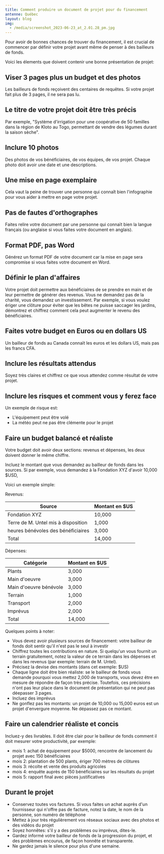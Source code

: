 ```yaml
---
title: Comment produire un document de projet pour du financement
antenne: Québec
layout: blog
img:
  - /media/screenshot_2023-06-23_at_2.01.28_pm.jpg
---
```

Pour avoir de bonnes chances de trouver du financement, il est crucial de commencer par définir votre projet avant même de penser à des bailleurs de fonds. 

Voici les élements que doivent contenir une bonne présentation de projet:

## Viser 3 pages plus un budget et des photos

Les bailleurs de fonds reçoivent des centaires de requêtes. Si votre projet fait plus de 3 pages, il ne sera pas lu.

## Le titre de votre projet doit être très précis

Par exemple, "Système d'irrigation pour une coopérative de 50 familles dans la région de Kloto au Togo, permettant de vendre des légumes durant la saison sèche". 

## Inclure 10 photos

Des photos de vos bénéficiaires, de vos équipes, de vos projet. Chaque photo doit avoir une date et une descriptions.

## Une mise en page exemplaire

Cela vaut la peine de trouver une personne qui connaît bien l'infographie pour vous aider à mettre en page votre projet.

## Pas de fautes d'orthographes

Faites relire votre document par une personne qui connaït bien la langue français (ou anglaise si vous faites votre document en anglais). 

## Format PDF, pas Word

Générez un format PDF de votre document car la mise en page sera compromise si vous faites votre document en Word.

## Définir le plan d'affaires

Votre projet doit permettre aux bénéficiaires de se prendre en main et de leur permettre de générer des revenus. Vous ne demandez pas de la charité, vous demandez un investissement. Par exemple, si vous voulez ériger une clôture pour éviter que les bêtes ne puisse saccager les jardins, démontrez et chiffrez comment cela peut augmenter le revenu des bénéficiaires.

## Faites votre budget en Euros ou en dollars US

Un bailleur de fonds au Canada connaït les euros et les dollars US, mais pas les francs CFA.

## Inclure les résultats attendus

Soyez très claires et chiffrez ce que vous attendez comme résultat de votre projet.

## Inclure les risques et comment vous y ferez face

Un exemple de risque est: 

* L'équipement peut être volé
* La météo peut ne pas être clémente pour le projet

## Faire un budget balancé et réaliste

Votre budget doit avoir deux sections: revenus et dépenses, les deux doivent donner le même chiffre. 

Incluez le montant que vous demandez au bailleur de fonds dans les sources. Si par exemple, vous demandez à la Fondation XYZ d'avoir 10,000 $USD, 

Voici un exemple simple:

Revenus:

| Source     | Montant en $US  |
|------------|-----------------|
| Fondation XYZ | 10,000         |
| Terre de M. Untel mis à disposition | 1,000         |
| heures bénévoles des bénéficiaires | 3,000         |
| Total | 14,000         |

Dépenses:

| Catégorie  | Montant en $US  |
|------------|-----------------|
| Plants | 3,000         |
| Main d'oeuvre | 3,000         |
| Main d'oeuvre bénévole | 3,000         |
| Terrain | 1,000 |
| Transport | 2,000 |
| Imprévus | 2,000 |
| Total | 14,000         |

Quelques points à noter:

* Vous devez avoir plusieurs sources de financement: votre bailleur de fonds doit sentir qu'il n'est pas le seul à investir
* Chiffrez toutes les contributions en nature. Si quelqu'un vous fournit un terrain gratuitement, notez la valeur de ce terrain dans les dépenses et dans les revenus (par exemple: terrain de M. Untel).
* Précisez la devise des montants (dans cet exemple: $US)
* Chaque ligne doit être bien réaliste: se le bailleur de fonds vous demande pourquoi vous mettez 2,000 de transports, vous devez être en mesure de répondre de façon très précise. Toutefois, ces précisions n'ont pas leur place dans le document de présentation qui ne peut pas déepasser 3 pages.
* Incluez des imprévus 
* Ne gonflez pas les montants: un projet de 10,000 ou 15,000 euros est un projet d'envergure moyenne. Ne dépassez pas ce montant.

## Faire un calendrier réaliste et concis

Incluez-y des livrables. Il doit être clair pour le bailleur de fonds comment il doit mesurer votre productivité, par exemple:

* mois 1: achat de équipement pour $5000, rencontre de lancement du projet avec 150 bénéficiaires
* mois 2: plantation de 500 plants, ériger 700 mètres de clôtures
* mois 3: récolte et vente des produits agricoles
* mois 4: enquête auprès de 150 bénéficiaires sur les résultats du projet
* mois 5: rapport final avec pièces justificatives

## Durant le projet

* Conservez toutes vos factures. Si vous faites un achat auprès d'un fournisseur qui n'offre pas de facture, notez la date, le nom de la personne, son numéro de téléphone
* Mettez à jour très régulièrement vos réseaux sociaux avec des photos et des vidéos du projet
* Soyez honnêtes: s'il y a des problèmes ou imprévus, dites-le. 
* Gardez informé votre bailleur de fonds de la progression du projet, et des problèmes encourus, de façon honnête et transparente.
* Ne gardez jamais le silence pour plus d'une semaine.
